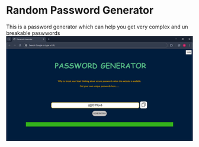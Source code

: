 # Random Password Generator
This is a password generator which can help you get very complex and un breakable paswwords
![A screenshot of website](https://github.com/shaikhFaris/random-password-generator/blob/main/Screenshot%202024-09-04%20114911.png)
